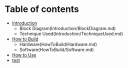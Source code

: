 # Table of contents

* [Introduction](README.md)
    * Block Diagram(Introduction/BlockDiagram.md)
    * Technique Used(Introduction/TechniqueUsed.md)
* [How to Build](HowToBuild/HowToBuild.md)
    * Hardware(HowToBuild/Hardware.md)
    * Software(HowToBuild/Software.md)
* [How to Use](HowToUse.md)
* [test](test.md)
